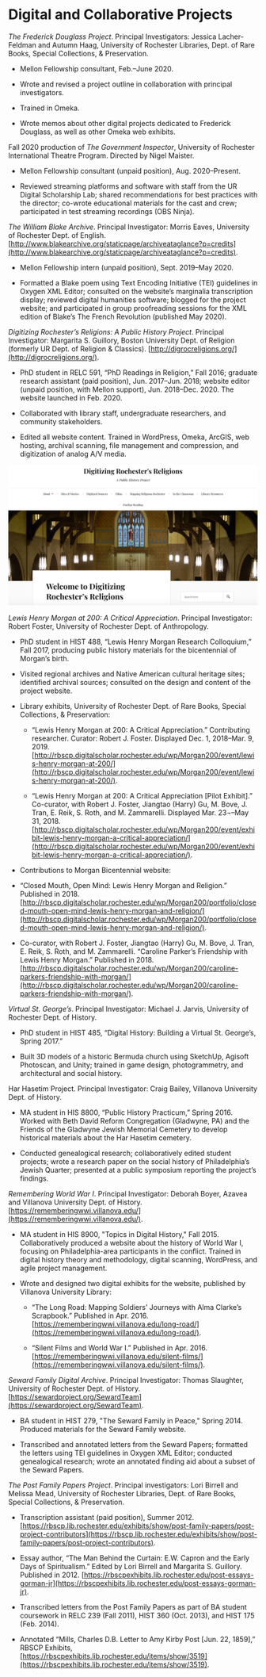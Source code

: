 # Digital and Collaborative Projects

*The Frederick Douglass Project*. Principal Investigators: Jessica Lacher-Feldman and Autumn Haag, University of Rochester Libraries, Dept. of Rare Books, Special Collections, & Preservation.

* Mellon Fellowship consultant, Feb.–June 2020.

* Wrote and revised a project outline in collaboration with principal investigators.

* Trained in Omeka.

* Wrote memos about other digital projects dedicated to Frederick Douglass, as well as other Omeka web exhibits. 

Fall 2020 production of *The Government Inspector*, University of Rochester International Theatre Program. Directed by Nigel Maister. 

* Mellon Fellowship consultant (unpaid position), Aug. 2020–Present. 

* Reviewed streaming platforms and software with staff from the UR Digital Scholarship Lab; shared recommendations for best practices with the director; co-wrote educational materials for the cast and crew; participated in test streaming recordings (OBS Ninja).

*The William Blake Archive*. Principal Investigator: Morris Eaves, University of Rochester Dept. of English. [http://www.blakearchive.org/staticpage/archiveataglance?p=credits](http://www.blakearchive.org/staticpage/archiveataglance?p=credits).

* Mellon Fellowship intern (unpaid position), Sept. 2019–May 2020. 

* Formatted a Blake poem using Text Encoding Initiative (TEI) guidelines in Oxygen XML Editor; consulted on the website’s marginalia transcription display; reviewed digital humanities software; blogged for the project website; and participated in group proofreading sessions for the XML edition of Blake’s The French Revolution (published May 2020). 

*Digitizing Rochester’s Religions: A Public History Project*. Principal Investigator: Margarita S. Guillory, Boston University Dept. of Religion (formerly UR Dept. of Religion & Classics). [http://digrocreligions.org/](http://digrocreligions.org/).

* PhD student in RELC 591, “PhD Readings in Religion,” Fall 2016; graduate research assistant (paid position), Jun. 2017–Jun. 2018; website editor (unpaid position, with Mellon support), Jun. 2018–Dec. 2020. The website launched in Feb. 2020. 

* Collaborated with library staff, undergraduate researchers, and community stakeholders.

* Edited all website content. Trained in WordPress, Omeka, ArcGIS, web hosting, archival scanning, file management and compression, and digitization of analog A/V media. 

![Homepage for *Digitizing Rochester's Religions* (2020).](/images/DRR_Homepage_Screenshot_2020.png)

*Lewis Henry Morgan at 200: A Critical Appreciation*. Principal Investigator: Robert Foster, University of Rochester Dept. of Anthropology. 

* PhD student in HIST 488, “Lewis Henry Morgan Research Colloquium,” Fall 2017, producing public history materials for the bicentennial of Morgan’s birth.

* Visited regional archives and Native American cultural heritage sites; identified archival sources; consulted on the design and content of the project website.

* Library exhibits, University of Rochester Dept. of Rare Books, Special Collections, & Preservation: 

  * “Lewis Henry Morgan at 200: A Critical Appreciation.” Contributing researcher. Curator: Robert J. Foster. Displayed Dec. 1, 2018–Mar. 9, 2019. [http://rbscp.digitalscholar.rochester.edu/wp/Morgan200/event/lewis-henry-morgan-at-200/](http://rbscp.digitalscholar.rochester.edu/wp/Morgan200/event/lewis-henry-morgan-at-200/). 

  * “Lewis Henry Morgan at 200: A Critical Appreciation [Pilot Exhibit].” Co-curator, with Robert J. Foster, Jiangtao (Harry) Gu, M. Bove, J. Tran, E. Reik, S. Roth, and M. Zammarelli. Displayed Mar. 23¬–May 31, 2018. [http://rbscp.digitalscholar.rochester.edu/wp/Morgan200/event/exhibit-lewis-henry-morgan-a-critical-appreciation/](http://rbscp.digitalscholar.rochester.edu/wp/Morgan200/event/exhibit-lewis-henry-morgan-a-critical-appreciation/). 

*	Contributions to Morgan Bicentennial website:

  * “Closed Mouth, Open Mind: Lewis Henry Morgan and Religion.” Published in 2018. [http://rbscp.digitalscholar.rochester.edu/wp/Morgan200/portfolio/closed-mouth-open-mind-lewis-henry-morgan-and-religion/](http://rbscp.digitalscholar.rochester.edu/wp/Morgan200/portfolio/closed-mouth-open-mind-lewis-henry-morgan-and-religion/). 

  * Co-curator, with Robert J. Foster, Jiangtao (Harry) Gu, M. Bove, J. Tran, E. Reik, S. Roth, and M. Zammarelli. “Caroline Parker’s Friendship with Lewis Henry Morgan.” Published in 2018. [http://rbscp.digitalscholar.rochester.edu/wp/Morgan200/caroline-parkers-friendship-with-morgan/](http://rbscp.digitalscholar.rochester.edu/wp/Morgan200/caroline-parkers-friendship-with-morgan/).

*Virtual St. George’s*. Principal Investigator: Michael J. Jarvis, University of Rochester Dept. of History.

* PhD student in HIST 485, “Digital History: Building a Virtual St. George’s, Spring 2017.”

* Built 3D models of a historic Bermuda church using SketchUp, Agisoft Photoscan, and Unity; trained in game design, photogrammetry, and architectural and social history. 

Har Hasetim Project. Principal Investigator: Craig Bailey, Villanova University Dept. of History.

* MA student in HIS 8800, “Public History Practicum,” Spring 2016. Worked with Beth David Reform Congregation (Gladwyne, PA) and the Friends of the Gladwyne Jewish Memorial Cemetery to develop historical materials about the Har Hasetim cemetery.

* Conducted genealogical research; collaboratively edited student projects; wrote a research paper on the social history of Philadelphia’s Jewish Quarter; presented at a public symposium reporting the project’s findings. 

*Remembering World War I*. Principal Investigator: Deborah Boyer, Azavea and Villanova University Dept. of History. [https://rememberingwwi.villanova.edu/](https://rememberingwwi.villanova.edu/). 

*	MA student in HIS 8900, "Topics in Digital History," Fall 2015. Collaboratively produced a website about the history of World War I, focusing on Philadelphia-area participants in the conflict. Trained in digital history theory and methodology, digital scanning, WordPress, and agile project management. 

* Wrote and designed two digital exhibits for the website, published by Villanova University Library: 

  * “The Long Road: Mapping Soldiers’ Journeys with Alma Clarke’s Scrapbook.” Published in Apr. 2016. [https://rememberingwwi.villanova.edu/long-road/](https://rememberingwwi.villanova.edu/long-road/). 

  * “Silent Films and World War I.” Published in Apr. 2016. [https://rememberingwwi.villanova.edu/silent-films/](https://rememberingwwi.villanova.edu/silent-films/).

*Seward Family Digital Archive*. Principal Investigator: Thomas Slaughter, University of Rochester Dept. of History. [https://sewardproject.org/SewardTeam](https://sewardproject.org/SewardTeam).

* BA student in HIST 279, "The Seward Family in Peace," Spring 2014. Produced materials for the Seward Family website.

* Transcribed and annotated letters from the Seward Papers; formatted the letters using TEI guidelines in Oxygen XML Editor; conducted genealogical research; wrote an annotated finding aid about a subset of the Seward Papers.  

*The Post Family Papers Project*. Principal investigators: Lori Birrell and Melissa Mead, University of Rochester Libraries, Dept. of Rare Books, Special Collections, & Preservation. 

* Transcription assistant (paid position), Summer 2012. [https://rbscp.lib.rochester.edu/exhibits/show/post-family-papers/post-project-contributors](https://rbscp.lib.rochester.edu/exhibits/show/post-family-papers/post-project-contributors).

* Essay author, “The Man Behind the Curtain: E.W. Capron and the Early Days of Spiritualism.” Edited by Lori Birrell and Margarita S. Guillory. Published in 2012. [https://rbscpexhibits.lib.rochester.edu/post-essays-gorman-jr](https://rbscpexhibits.lib.rochester.edu/post-essays-gorman-jr).

*	Transcribed letters from the Post Family Papers as part of BA student coursework in RELC 239 (Fall 2011), HIST 360 (Oct. 2013), and HIST 175 (Feb. 2014).

* Annotated “Mills, Charles D.B. Letter to Amy Kirby Post [Jun. 22, 1859],” RBSCP Exhibits, [https://rbscpexhibits.lib.rochester.edu/items/show/3519](https://rbscpexhibits.lib.rochester.edu/items/show/3519).
